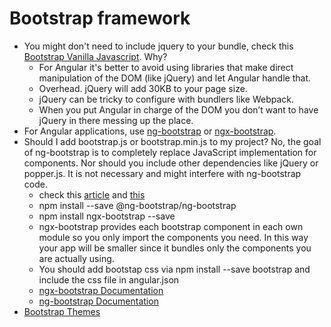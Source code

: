 # Bootstrap framework

* You might don't need to include jquery to your bundle, check this [Bootstrap Vanilla Javascript](https://github.com/thednp/bootstrap.native). Why?
  * For Angular it's better to avoid using libraries that make direct manipulation of the DOM (like jQuery) and let Angular handle that.
  * Overhead. jQuery will add 30KB to your page size.
  * jQuery can be tricky to configure with bundlers like Webpack.
  * When you put Angular in charge of the DOM you don’t want to have jQuery in there messing up the place.
* For Angular applications, use [ng-bootstrap](https://github.com/ng-bootstrap/ng-bootstrap) or [ngx-bootstrap](https://github.com/valor-software/ngx-bootstrap).
* Should I add bootstrap.js or bootstrap.min.js to my project? No, the goal of ng-bootstrap is to completely replace JavaScript implementation for components. Nor should you include other dependencies like jQuery or popper.js. It is not necessary and might interfere with ng-bootstrap code.
  * check this [article](https://www.techiediaries.com/angular-bootstrap/) and [this](https://blog.fullstacktraining.com/add-bootstrap-to-an-angular-application/)
  * npm install --save @ng-bootstrap/ng-bootstrap
  * npm install ngx-bootstrap --save
  * ngx-bootstrap provides each bootstrap component in each own module so you only import the components you need. In this way your app will be smaller since it bundles only the components you are actually using.
  * You should add bootstap css via npm install --save bootstrap and include the css file in angular.json
  * [ngx-bootstrap Documentation](https://valor-software.com/ngx-bootstrap/#/documentation)
  * [ng-bootstrap Documentation](https://ng-bootstrap.github.io)
* [Bootstrap Themes](https://bootswatch.com/)
